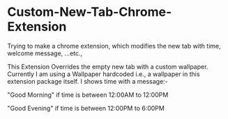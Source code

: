 # Custom-New-Tab-Chrome-Extension
Trying to make a chrome extension, which modifies the new tab with time, welcome message, ...etc.,

This Extension Overrides the empty new tab with a custom wallpaper.
Currently I am using a Wallpaper hardcoded i.e., a wallpaper in this extension package itself.
I shows time with a message:-

  "Good Morning" if time is between 12:00AM to 12:00PM
  
  "Good Evening" if time is between 12:00PM to 6:00PM
  
  
